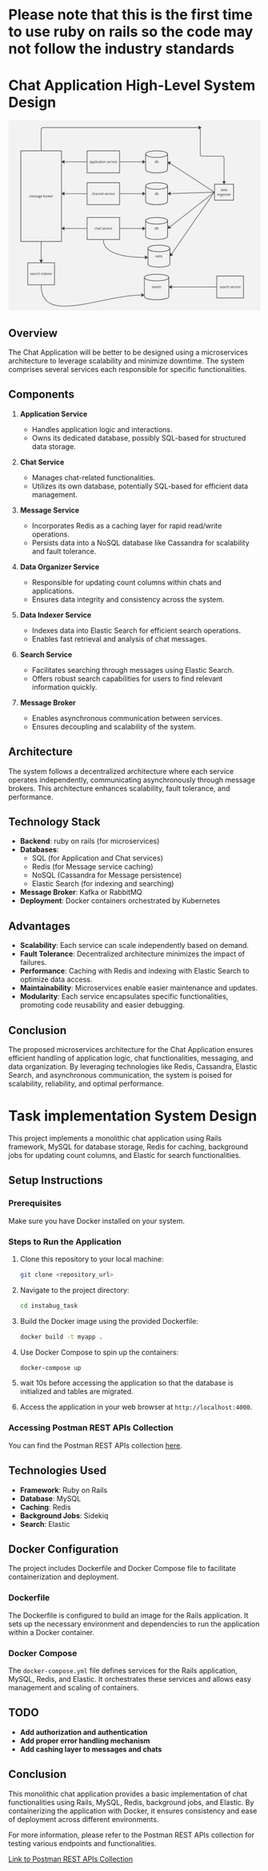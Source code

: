 # Please note that this is the first time to use ruby on rails so the code may not follow the industry standards
# Chat Application High-Level System Design
![Chat Application Design](./chat.jpg)
## Overview

The Chat Application will be better to be designed using a microservices architecture to leverage scalability and minimize downtime. The system comprises several services each responsible for specific functionalities.

## Components

1. **Application Service**
   - Handles application logic and interactions.
   - Owns its dedicated database, possibly SQL-based for structured data storage.

2. **Chat Service**
   - Manages chat-related functionalities.
   - Utilizes its own database, potentially SQL-based for efficient data management.

3. **Message Service**
   - Incorporates Redis as a caching layer for rapid read/write operations.
   - Persists data into a NoSQL database like Cassandra for scalability and fault tolerance.

4. **Data Organizer Service**
   - Responsible for updating count columns within chats and applications.
   - Ensures data integrity and consistency across the system.

5. **Data Indexer Service**
   - Indexes data into Elastic Search for efficient search operations.
   - Enables fast retrieval and analysis of chat messages.

6. **Search Service**
   - Facilitates searching through messages using Elastic Search.
   - Offers robust search capabilities for users to find relevant information quickly.

7. **Message Broker**
   - Enables asynchronous communication between services.
   - Ensures decoupling and scalability of the system.

## Architecture

The system follows a decentralized architecture where each service operates independently, communicating asynchronously through message brokers. This architecture enhances scalability, fault tolerance, and performance.

## Technology Stack

- **Backend**: ruby on rails (for microservices)
- **Databases**:
  - SQL (for Application and Chat services)
  - Redis (for Message service caching)
  - NoSQL (Cassandra for Message persistence)
  - Elastic Search (for indexing and searching)
- **Message Broker**: Kafka or RabbitMQ
- **Deployment**: Docker containers orchestrated by Kubernetes

## Advantages

- **Scalability**: Each service can scale independently based on demand.
- **Fault Tolerance**: Decentralized architecture minimizes the impact of failures.
- **Performance**: Caching with Redis and indexing with Elastic Search to optimize data access.
- **Maintainability**: Microservices enable easier maintenance and updates.
- **Modularity**: Each service encapsulates specific functionalities, promoting code reusability and easier debugging.

## Conclusion

The proposed microservices architecture for the Chat Application ensures efficient handling of application logic, chat functionalities, messaging, and data organization. By leveraging technologies like Redis, Cassandra, Elastic Search, and asynchronous communication, the system is poised for scalability, reliability, and optimal performance.

# Task implementation System Design

This project implements a monolithic chat application using Rails framework, MySQL for database storage, Redis for caching, background jobs for updating count columns, and Elastic for search functionalities.

## Setup Instructions

### Prerequisites

Make sure you have Docker installed on your system.

### Steps to Run the Application

1. Clone this repository to your local machine:

    ```bash
    git clone <repository_url>
    ```

2. Navigate to the project directory:

    ```bash
    cd instabug_task
    ```

3. Build the Docker image using the provided Dockerfile:

    ```bash
    docker build -t myapp .
    ```

4. Use Docker Compose to spin up the containers:

    ```bash
    docker-compose up
    ```
5. wait 10s before accessing the application so that the database is initialized and tables are migrated.

6. Access the application in your web browser at `http://localhost:4000`.

### Accessing Postman REST APIs Collection

You can find the Postman REST APIs collection [here](./instbug_task.postman_collection.json).

## Technologies Used

- **Framework**: Ruby on Rails
- **Database**: MySQL
- **Caching**: Redis
- **Background Jobs**: Sidekiq
- **Search**: Elastic

## Docker Configuration

The project includes Dockerfile and Docker Compose file to facilitate containerization and deployment.

### Dockerfile

The Dockerfile is configured to build an image for the Rails application. It sets up the necessary environment and dependencies to run the application within a Docker container.

### Docker Compose

The `docker-compose.yml` file defines services for the Rails application, MySQL, Redis, and Elastic. It orchestrates these services and allows easy management and scaling of containers.
## TODO
- **Add authorization and authentication**
- **Add proper error handling mechanism**
- **Add cashing layer to messages and chats**
## Conclusion

This monolithic chat application provides a basic implementation of chat functionalities using Rails, MySQL, Redis, background jobs, and Elastic. By containerizing the application with Docker, it ensures consistency and ease of deployment across different environments.

For more information, please refer to the Postman REST APIs collection for testing various endpoints and functionalities.

[Link to Postman REST APIs Collection](./instbug_task.postman_collection.json)
